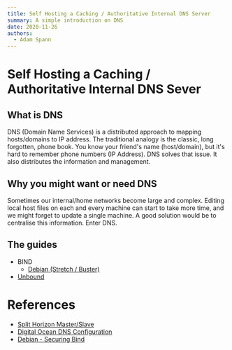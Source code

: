 ```yaml
---
title: Self Hosting a Caching / Authoritative Internal DNS Server
summary: A simple introduction on DNS
date: 2020-11-26
authors:
  - Adam Spann
---
```

# Self Hosting a Caching / Authoritative Internal DNS Sever

## What is DNS

DNS (Domain Name Services) is a distributed approach to mapping hosts/domains to IP address.
The traditional analogy is the classic, long forgotten, phone book. You know your friend's name (host/domain), but it's hard to remember phone numbers (IP Address). DNS solves that issue. It also distributes the information and management.

## Why you might want or need DNS

Sometimes our internal/home networks become large and complex. Editing local host files on each and every machine can start to take more time, and we might forget to update a single machine. A good solution would be to centralise this information. Enter DNS.

## The guides
- BIND
    - [Debian (Stretch / Buster)](debian-bind.md)
- [Unbound](unbound-dns.md)

# References
- [Split Horizon Master/Slave](https://jensd.be/160/linux/split-horizon-dns-masterslave-with-bind)
- [Digital Ocean DNS Configuration](https://www.digitalocean.com/community/tutorials/how-to-configure-bind-as-a-private-network-dns-server-on-debian-9)
- [Debian - Securing Bind](https://www.debian.org/doc/manuals/securing-debian-manual/sec-bind.en.html)
